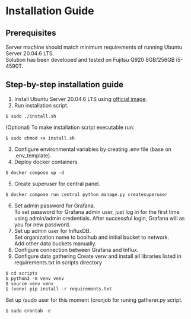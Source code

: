 # Installation Guide

## Prerequisites
Server machine should match minimum requirements of running Ubuntu Server 20.04.6 LTS.   
Solution has been developed and tested on Fujitsu Q920 8GB/256GB i5-4590T.

## Step-by-step installation guide
1. Install Ubuntu Server 20.04.6 LTS using [official image](https://releases.ubuntu.com/focal/).
2. Run installation script.
```
$ sudo ./install.sh
```
(Optional) To make installation script executable run:
```
$ sudo chmod +x install.sh
```
3. Configure environmental variables by creating .env file (base on .env_template).
4. Deploy docker containers.
```
$ docker compose up -d
```
5. Create superuser for central panel.
```
$ docker compose run central python manage.py createsuperuser
```
6. Set admin password for Grafana.   
To set password for Grafana admin user, just log in for the first time using admin/admin credentials.
After successful login, Grafana will as you for new password.
7. Set up admin user for InfluxDB.  
Set organization name to boolhub and initial bucket to network.   
Add other data buckets manually.
8. Configure connection between Grafana and Influx.  
9. Configure data gathering
Create venv and install all libraries listed in requirements.txt in scripts directory
```
$ cd scripts
$ python3 -m venv venv
$ source venv venv
$ (venv) pip install -r requirements.txt
```
Set up (sudo user for this moment )cronjob for runing gatherer.py script.
```
$ sudo crontab -e
```
